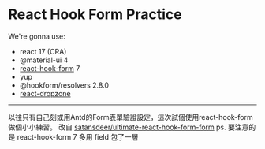 # React Hook Form Practice

We're gonna use:
* react 17 (CRA)
* @material-ui 4
* [react-hook-form](https://react-hook-form.com/get-started) 7
* yup
* @hookform/resolvers 2.8.0
* [react-dropzone](https://github.com/react-dropzone/react-dropzone)

---

以往只有自己刻或用Antd的Form表單驗證設定，這次試個使用react-hook-form做個小小練習。
改自 [satansdeer/ultimate-react-hook-form-form](https://github.com/satansdeer/ultimate-react-hook-form-form)
ps. 要注意的是 react-hook-form 7 多用 field 包了一層